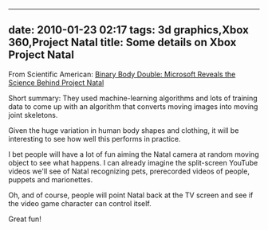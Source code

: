 
---
date: 2010-01-23 02:17
tags: 3d graphics,Xbox 360,Project Natal
title: Some details on Xbox Project Natal
---

From Scientific American:
[Binary Body Double: Microsoft Reveals the Science Behind Project Natal](http://www.scientificamerican.com/article.cfm?id=microsoft-project-natal)

Short summary: They used machine-learning algorithms and lots of training data
to come up with an algorithm that converts moving images into moving joint
skeletons.

Given the huge variation in human body shapes and clothing, it will be
interesting to see how well this performs in practice.

I bet people will have a lot of fun aiming the Natal camera at random moving
object to see what happens. I can already imagine the split-screen YouTube
videos we'll see of Natal recognizing pets, prerecorded videos of people,
puppets and marionettes.

Oh, and of course, people will point Natal back at the TV screen and see if
the video game character can control itself.

Great fun!

